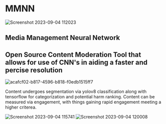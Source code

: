 # MMNN
![Screenshot 2023-09-04 112023](https://github.com/connorrutt/MMNN/assets/117954511/1e9f274b-1b48-4c0d-9af2-e083663a5068)

## Media Management Neural Network

## Open Source Content Moderation Tool that allows for use of CNN's in aiding a faster and percise resolution
![acafcf02-b817-4596-b818-f0edb1515ff7](https://github.com/connorrutt/MMNN/assets/117954511/0b6c40f0-03a0-470a-80df-26de019a4328)


Content undergoes segmentation via yolov8 classification along with tensorflow for categorization and potential harm ranking. Content can be measured via engagement, with things gaining rapid engagement meeting a higher criterea. 

![Screenshot 2023-09-04 115741](https://github.com/connorrutt/MMNN/assets/117954511/f09c67e5-578d-4216-a11b-ea2937d157b7)
![Screenshot 2023-09-04 120008](https://github.com/connorrutt/MMNN/assets/117954511/7b723e23-1f13-4048-91cc-3e4e8379bee9)
